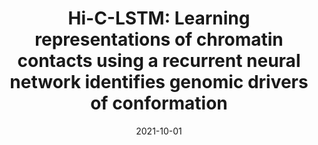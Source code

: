 ---
title: "Hi-C-LSTM: Learning representations of chromatin contacts using a recurrent neural network identifies genomic drivers of conformation"
collection: phd
status: revision
permalink: /phd/hiclstm
excerpt: 'Despite the availability of chromatin conformation capture experiments, discerning the relationship between the 1D genome and 3D conformation remains a challenge, which limits our understanding of their affect on gene expression and disease. We propose Hi-C-LSTM, a method that produces low-dimensional latent representations that summarize intra-chromosomal Hi-C contacts via a recurrent long short-term memory (LSTM) neural network model. We find that these representations contain all the information needed to recreate the observed Hi-C matrix with high accuracy, outperforming existing methods. These representations enable the identification of a variety of conformation-defining genomic elements, including nuclear compartments and conformation-related transcription factors. They furthermore enable in-silico perturbation experiments that measure the influence of cis-regulatory elements on conformation.'
date: 2021-10-01
venue: 'Nature Communications'
paperurl: 'https://assets.researchsquare.com/files/rs-878825/v1_covered.pdf?c=1633106140'
citation: 'Dsouza, K., Maslova, A., Al-Jibury, E., Merkenschlager, M., Bhargava, V., & Libbrecht, M. (2021). Hi-C-LSTM: Learning representations of chromatin contacts using a recurrent neural network identifies genomic drivers of 3D genome conformation.'
---